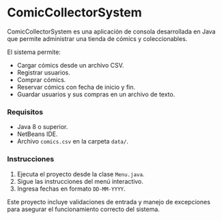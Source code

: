 # ComicCollectorSystem

ComicCollectorSystem es una aplicación de consola desarrollada en Java que permite administrar una tienda de cómics y coleccionables.

El sistema permite:

- Cargar cómics desde un archivo CSV.
- Registrar usuarios.
- Comprar cómics.
- Reservar cómics con fecha de inicio y fin.
- Guardar usuarios y sus compras en un archivo de texto.

### Requisitos
- Java 8 o superior.
- NetBeans IDE.
- Archivo `comics.csv` en la carpeta `data/`.

### Instrucciones
1. Ejecuta el proyecto desde la clase `Menu.java`.
2. Sigue las instrucciones del menú interactivo.
3. Ingresa fechas en formato `DD-MM-YYYY`.

Este proyecto incluye validaciones de entrada y manejo de excepciones para asegurar el funcionamiento correcto del sistema.
